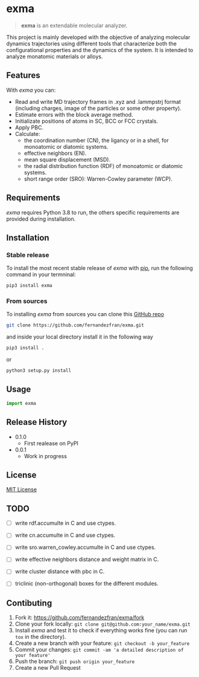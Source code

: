 # exma

> **exma** is an extendable molecular analyzer.

This project is mainly developed with the objective of analyzing molecular dynamics trajectories using different tools that characterize both the configurational properties and the dynamics of the system. It is intended to analyze monatomic materials or alloys.


## Features

With _exma_ you can:

* Read and write MD trajectory frames in .xyz and .lammpstrj format (including charges, image of the particles or some other property).
* Estimate errors with the block average method.
* Initializate positions of atoms in SC, BCC or FCC crystals.
* Apply PBC.
* Calculate:
    - the coordination number (CN), the ligancy or in a shell, for monoatomic or diatomic systems.
    - effective neighbors (EN).
    - mean square displacement (MSD).
    - the radial distribution function (RDF) of monoatomic or diatomic systems.
    - short range order (SRO): Warren-Cowley parameter (WCP).


## Requirements

_exma_ requires Python 3.8 to run, the others specific requirements are provided during installation. 


## Installation

### Stable release

To install the most recent stable release of _exma_ with [pip](https://pip.pypa.io/en/stable/), run the following command in your termninal:

```bash
pip3 install exma
```

### From sources

To installing _exma_ from sources you can clone this [GitHub repo](https://github.com/fernandezfran/exma) 

```bash
git clone https://github.com/fernandezfran/exma.git
```

and inside your local directory install it in the following way 

```bash
pip3 install .
```

or

```bash
python3 setup.py install
```

## Usage

```python
import exma
```

## Release History

* 0.1.0
    * First realease on PyPI
* 0.0.1
    * Work in progress


## License

[MIT License](https://choosealicense.com/licenses/mit/)


## TODO

- [ ] write rdf.accumulte in C and use ctypes.
- [ ] write cn.accumulte in C and use ctypes.
- [ ] write sro.warren_cowley.accumulte in C and use ctypes.
- [ ] write effective neighbors distance and weight matrix in C.
- [ ] write cluster distance with pbc in C.
- [ ] triclinic (non-orthogonal) boxes for the different modules.


## Contibuting

1. Fork it: <https://github.com/fernandezfran/exma/fork>
2. Clone your fork locally: `git clone git@github.com:your_name/exma.git`
3. Install _exma_ and test it to check if everything works fine (you can run `tox` in the directory).
4. Create a new branch with your feature: `git checkout -b your_feature`
5. Commit your changes: `git commit -am 'a detailed description of your feature'`
6. Push the branch: `git push origin your_feature`
7. Create a new Pull Request
